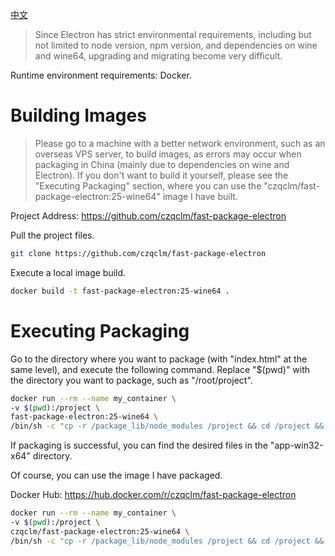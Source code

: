 [中文](https://github.com/czqclm/fast-package-electron/blob/main/README_CN.md)
> Since Electron has strict environmental requirements, including but not limited to node version, npm version, and dependencies on wine and wine64, upgrading and migrating become very difficult.

Runtime environment requirements: Docker.

# Building Images
> Please go to a machine with a better network environment, such as an overseas VPS server, to build images, as errors may occur when packaging in China (mainly due to dependencies on wine and Electron). If you don't want to build it yourself, please see the "Executing Packaging" section, where you can use the "czqclm/fast-package-electron:25-wine64" image I have built.

Project Address: https://github.com/czqclm/fast-package-electron

Pull the project files.
```bash
git clone https://github.com/czqclm/fast-package-electron
```
Execute a local image build.
```bash
docker build -t fast-package-electron:25-wine64 . 
```
# Executing Packaging
Go to the directory where you want to package (with "index.html" at the same level), and execute the following command. Replace "$(pwd)" with the directory you want to package, such as "/root/project".

```bash
docker run --rm --name my_container \
-v $(pwd):/project \
fast-package-electron:25-wine64 \
/bin/sh -c "cp -r /package_lib/node_modules /project && cd /project && npm run package_win"
```

If packaging is successful, you can find the desired files in the "app-win32-x64" directory.

Of course, you can use the image I have packaged.

Docker Hub: https://hub.docker.com/r/czqclm/fast-package-electron
```bash
docker run --rm --name my_container \
-v $(pwd):/project \
czqclm/fast-package-electron:25-wine64 \
/bin/sh -c "cp -r /package_lib/node_modules /project && cd /project && npm run package_win"
```
